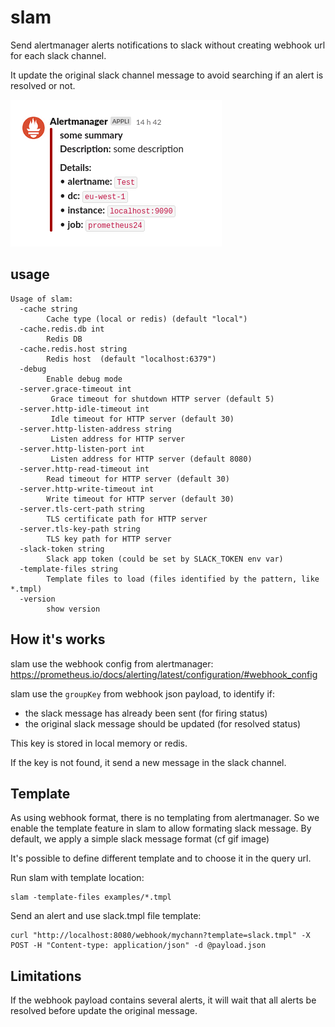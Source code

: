 # slam
Send alertmanager alerts notifications to slack without creating webhook url for each slack channel.

It update the original slack channel message to avoid searching if an alert is resolved or not.

![](examples/slam.gif)

## usage

```
Usage of slam:
  -cache string
    	Cache type (local or redis) (default "local")
  -cache.redis.db int
    	Redis DB
  -cache.redis.host string
    	Redis host  (default "localhost:6379")
  -debug
    	Enable debug mode
  -server.grace-timeout int
    	 Grace timeout for shutdown HTTP server (default 5)
  -server.http-idle-timeout int
    	 Idle timeout for HTTP server (default 30)
  -server.http-listen-address string
    	 Listen address for HTTP server
  -server.http-listen-port int
    	 Listen address for HTTP server (default 8080)
  -server.http-read-timeout int
    	Read timeout for HTTP server (default 30)
  -server.http-write-timeout int
    	Write timeout for HTTP server (default 30)
  -server.tls-cert-path string
    	TLS certificate path for HTTP server
  -server.tls-key-path string
    	TLS key path for HTTP server
  -slack-token string
    	Slack app token (could be set by SLACK_TOKEN env var)
  -template-files string
    	Template files to load (files identified by the pattern, like *.tmpl)
  -version
    	show version
```

## How it's works

slam use the webhook config from alertmanager: https://prometheus.io/docs/alerting/latest/configuration/#webhook_config

slam use the `groupKey` from webhook json payload, to identify if:
* the slack message has already been sent (for firing status)
* the original slack message should be updated (for resolved status)

This key is stored in local memory or redis.

If the key is not found, it send a new message in the slack channel.


## Template

As using webhook format, there is no templating from alertmanager. So we enable the template feature in slam to allow formating slack message. By default, we apply a simple slack message format (cf gif image)

It's possible to define different template and to choose it in the query url.

Run slam with template location:
```
slam -template-files examples/*.tmpl
```

Send an alert and use slack.tmpl file template:
```
curl "http://localhost:8080/webhook/mychann?template=slack.tmpl" -X POST -H "Content-type: application/json" -d @payload.json
```

## Limitations

If the webhook payload contains several alerts, it will wait that all alerts be resolved before update the original message.

